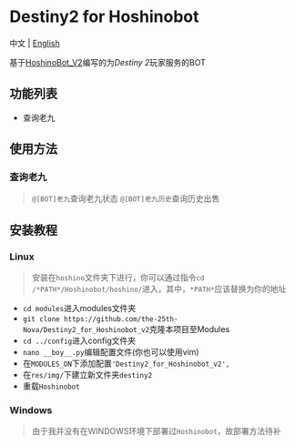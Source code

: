 # Destiny2 for Hoshinobot
中文 | [English](README_en.md)

基于[HoshinoBot_V2](https://github.com/Ice-Cirno/HoshinoBot)编写的为*Destiny 2*玩家服务的BOT

## 功能列表
- 查询老九


## 使用方法
### 查询老九
>`@[BOT]老九`查询老九状态
>`@[BOT]老九历史`查询历史出售

## 安装教程
### Linux
>安装在`hoshino`文件夹下进行，你可以通过指令`cd /*PATH*/Hoshinobot/hoshino/`进入，其中，`*PATH*`应该替换为你的地址
- `cd modules`进入modules文件夹
- `git clone https://github.com/the-25th-Nova/Destiny2_for_Hoshinobot_v2`克隆本项目至Modules
- `cd ../config`进入config文件夹
- `nano __boy__.py`编辑配置文件(你也可以使用vim)
- 在`MODULES_ON`下添加配置`'Destiny2_for_Hoshinobot_v2',`
- 在`res/img/`下建立新文件夹`destiny2`
- 重载`Hoshinobot`

### Windows
>由于我并没有在WINDOWS环境下部署过`Hoshinobot`，故部署方法待补
